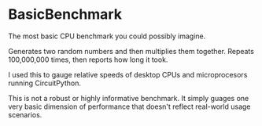 # BasicBenchmark
The most basic CPU benchmark you could possibly imagine.

Generates two random numbers and then multiplies them together.
Repeats 100,000,000 times, then reports how long it took.

I used this to gauge relative speeds of desktop CPUs and microprocesors running CircuitPython.

This is not a robust or highly informative benchmark. It simply guages one very basic dimension of performance that doesn't reflect real-world usage scenarios.
